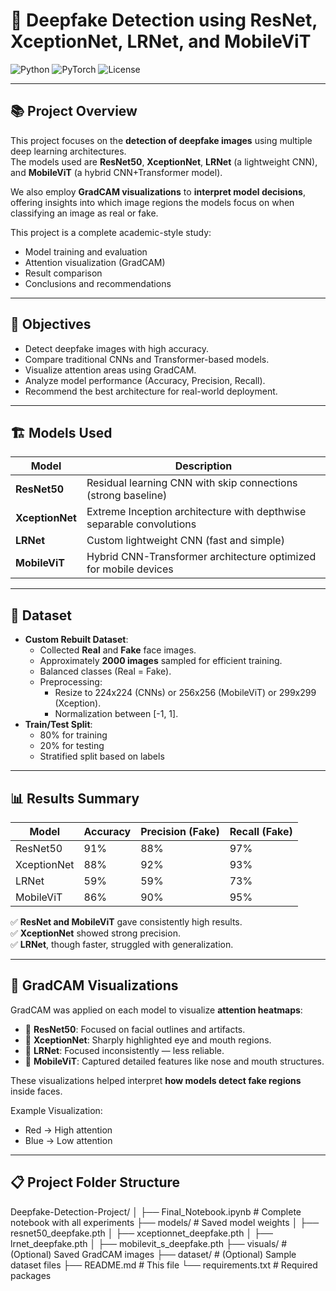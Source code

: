 # 🧠 Deepfake Detection using ResNet, XceptionNet, LRNet, and MobileViT

![Python](https://img.shields.io/badge/Python-3.8+-blue.svg)
![PyTorch](https://img.shields.io/badge/PyTorch-1.9+-red.svg)
![License](https://img.shields.io/badge/License-MIT-green.svg)

---

## 📚 Project Overview

This project focuses on the **detection of deepfake images** using multiple deep learning architectures.  
The models used are **ResNet50**, **XceptionNet**, **LRNet** (a lightweight CNN), and **MobileViT** (a hybrid CNN+Transformer model).

We also employ **GradCAM visualizations** to **interpret model decisions**, offering insights into which image regions the models focus on when classifying an image as real or fake.

This project is a complete academic-style study:
- Model training and evaluation
- Attention visualization (GradCAM)
- Result comparison
- Conclusions and recommendations

---

## 🎯 Objectives

- Detect deepfake images with high accuracy.
- Compare traditional CNNs and Transformer-based models.
- Visualize attention areas using GradCAM.
- Analyze model performance (Accuracy, Precision, Recall).
- Recommend the best architecture for real-world deployment.

---

## 🏗️ Models Used

| Model | Description |
|------|-------------|
| **ResNet50** | Residual learning CNN with skip connections (strong baseline) |
| **XceptionNet** | Extreme Inception architecture with depthwise separable convolutions |
| **LRNet** | Custom lightweight CNN (fast and simple) |
| **MobileViT** | Hybrid CNN-Transformer architecture optimized for mobile devices |

---

## 📂 Dataset

- **Custom Rebuilt Dataset**: 
  - Collected **Real** and **Fake** face images.
  - Approximately **2000 images** sampled for efficient training.
  - Balanced classes (Real = Fake).
  - Preprocessing:
    - Resize to 224x224 (CNNs) or 256x256 (MobileViT) or 299x299 (Xception).
    - Normalization between [-1, 1].
- **Train/Test Split**:
  - 80% for training
  - 20% for testing
  - Stratified split based on labels

---

## 📊 Results Summary

| Model         | Accuracy | Precision (Fake) | Recall (Fake) |
|---------------|----------|------------------|---------------|
| ResNet50      | 91%      | 88%               | 97%           |
| XceptionNet   | 88%      | 92%               | 93%           |
| LRNet         | 59%      | 59%               | 73%           |
| MobileViT     | 86%      | 90%               | 95%           |

✅ **ResNet and MobileViT** gave consistently high results.  
✅ **XceptionNet** showed strong precision.  
✅ **LRNet**, though faster, struggled with generalization.

---

## 🎨 GradCAM Visualizations

GradCAM was applied on each model to visualize **attention heatmaps**:

- 🔵 **ResNet50**: Focused on facial outlines and artifacts.
- 🔵 **XceptionNet**: Sharply highlighted eye and mouth regions.
- 🔵 **LRNet**: Focused inconsistently — less reliable.
- 🔵 **MobileViT**: Captured detailed features like nose and mouth structures.

These visualizations helped interpret **how models detect fake regions** inside faces.

Example Visualization:
- Red → High attention
- Blue → Low attention

---

## 📋 Project Folder Structure
Deepfake-Detection-Project/
│
├── Final_Notebook.ipynb           # Complete notebook with all experiments
├── models/                        # Saved model weights
│   ├── resnet50_deepfake.pth
│   ├── xceptionnet_deepfake.pth
│   ├── lrnet_deepfake.pth
│   ├── mobilevit_s_deepfake.pth
├── visuals/                       # (Optional) Saved GradCAM images
├── dataset/                       # (Optional) Sample dataset files
├── README.md                       # This file
└── requirements.txt                # Required packages

